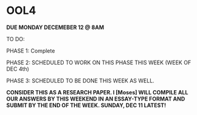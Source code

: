 # OOL4

**DUE MONDAY DECEMEBER 12 @ 8AM**

TO DO:

PHASE 1: Complete

PHASE 2: SCHEDULED TO WORK ON THIS PHASE THIS WEEK (WEEK OF DEC 4th)

PHASE 3: SCHEDULED TO BE DONE THIS WEEK AS WELL.

**CONSIDER THIS AS A RESEARCH PAPER. I [Moses] WILL COMPILE ALL OUR ANSWERS BY THIS WEEKEND IN AN ESSAY-TYPE FORMAT AND SUBMIT BY THE END OF THE WEEK. SUNDAY, DEC 11 LATEST!**
